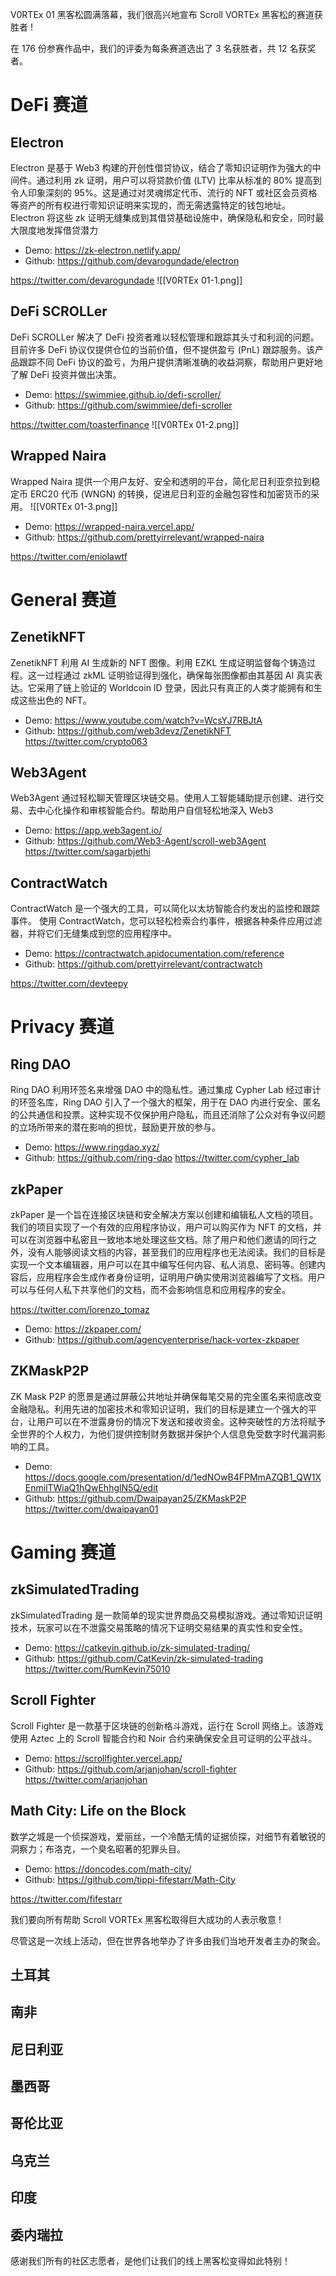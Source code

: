
V0RTEx 01 黑客松圆满落幕，我们很高兴地宣布 Scroll VORTEx 黑客松的赛道获胜者 !

在 176 份参赛作品中，我们的评委为每条赛道选出了 3 名获胜者，共 12 名获奖者。



# DeFi 赛道
## Electron
Electron 是基于 Web3 构建的开创性借贷协议，结合了零知识证明作为强大的中间件。通过利用 zk 证明，用户可以将贷款价值 (LTV) 比率从标准的 80% 提高到令人印象深刻的 95%。这是通过对灵魂绑定代币、流行的 NFT 或社区会员资格等资产的所有权进行零知识证明来实现的，而无需透露特定的钱包地址。 Electron 将这些 zk 证明无缝集成到其借贷基础设施中，确保隐私和安全，同时最大限度地发挥借贷潜力
- Demo: https://zk-electron.netlify.app/
- Github: https://github.com/devarogundade/electron


https://twitter.com/devarogundade
![[V0RTEx 01-1.png]]

## DeFi SCROLLer

DeFi SCROLLer 解决了 DeFi 投资者难以轻松管理和跟踪其头寸和利润的问题。目前许多 DeFi 协议仅提供仓位的当前价值，但不提供盈亏 (PnL) 跟踪服务。该产品跟踪不同 DeFi 协议的盈亏，为用户提供清晰准确的收益洞察，帮助用户更好地了解 DeFi 投资并做出决策。
- Demo: https://swimmiee.github.io/defi-scroller/
- Github: https://github.com/swimmiee/defi-scroller

https://twitter.com/toasterfinance
![[V0RTEx 01-2.png]]

## Wrapped Naira

Wrapped Naira 提供一个用户友好、安全和透明的平台，简化尼日利亚奈拉到稳定币 ERC20 代币 (WNGN) 的转换，促进尼日利亚的金融包容性和加密货币的采用。
![[V0RTEx 01-3.png]]
- Demo:  https://wrapped-naira.vercel.app/
- Github: https://github.com/prettyirrelevant/wrapped-naira

https://twitter.com/eniolawtf


# General 赛道

## ZenetikNFT
ZenetikNFT 利用 AI 生成新的 NFT 图像。利用 EZKL 生成证明监督每个铸造过程。这一过程通过 zkML 证明验证得到强化，确保每张图像都由其基因 AI 真实表达。它采用了链上验证的 Worldcoin ID 登录，因此只有真正的人类才能拥有和生成这些出色的 NFT。

- Demo: https://www.youtube.com/watch?v=WcsYJ7RBJtA
- Github: https://github.com/web3devz/ZenetikNFT
https://twitter.com/crypto063

## Web3Agent

Web3Agent 通过轻松聊天管理区块链交易。使用人工智能辅助提示创建、进行交易、去中心化操作和审核智能合约。帮助用户自信轻松地深入 Web3

- Demo:  https://app.web3agent.io/
- Github: https://github.com/Web3-Agent/scroll-web3Agent
https://twitter.com/sagarbjethi

## ContractWatch

ContractWatch 是一个强大的工具，可以简化以太坊智能合约发出的监控和跟踪事件。 使用 ContractWatch，您可以轻松检索合约事件，根据各种条件应用过滤器，并将它们无缝集成到您的应用程序中。

- Demo: https://contractwatch.apidocumentation.com/reference
- Github: https://github.com/prettyirrelevant/contractwatch

https://twitter.com/devteepy


# Privacy 赛道

## Ring DAO

Ring DAO 利用环签名来增强 DAO 中的隐私性。通过集成 Cypher Lab 经过审计的环签名库，Ring DAO 引入了一个强大的框架，用于在 DAO 内进行安全、匿名的公共通信和投票。这种实现不仅保护用户隐私，而且还消除了公众对有争议问题的立场所带来的潜在影响的担忧，鼓励更开放的参与。

- Demo: https://www.ringdao.xyz/
- Github: https://github.com/ring-dao
https://twitter.com/cypher_lab

## zkPaper

zkPaper 是一个旨在连接区块链和安全解决方案以创建和编辑私人文档的项目。我们的项目实现了一个有效的应用程序协议，用户可以购买作为 NFT 的文档，并可以在浏览器中私密且一致地本地处理这些文档。除了用户和他们邀请的同行之外，没有人能够阅读文档的内容，甚至我们的应用程序也无法阅读。我们的目标是实现一个文本编辑器，用户可以在其中编写任何内容、私人消息、密码等。创建内容后，应用程序会生成作者身份证明，证明用户确实使用浏览器编写了文档。用户可以与任何人私下共享他们的文档，而不会影响信息和应用程序的安全。

https://twitter.com/lorenzo_tomaz

- Demo:  https://zkpaper.com/
- Github: https://github.com/agencyenterprise/hack-vortex-zkpaper

## ZKMaskP2P
ZK Mask P2P 的愿景是通过屏蔽公共地址并确保每笔交易的完全匿名来彻底改变金融隐私。利用先进的加密技术和零知识证明，我们的目标是建立一个强大的平台，让用户可以在不泄露身份的情况下发送和接收资金。这种突破性的方法将赋予全世界的个人权力，为他们提供控制财务数据并保护个人信息免受数字时代漏洞影响的工具。

- Demo: https://docs.google.com/presentation/d/1edNOwB4FPMmAZQB1_QW1XEnmilTWiaQ1hQwEhhglN5Q/edit
- Github: https://github.com/Dwaipayan25/ZKMaskP2P
https://twitter.com/dwaipayan01

# Gaming 赛道

## zkSimulatedTrading
zkSimulatedTrading 是一款简单的现实世界商品交易模拟游戏。通过零知识证明技术，玩家可以在不泄露交易策略的情况下证明交易结果的真实性和安全性。

- Demo: https://catkevin.github.io/zk-simulated-trading/
- Github: https://github.com/CatKevin/zk-simulated-trading
https://twitter.com/RumKevin75010

## Scroll Fighter
Scroll Fighter 是一款基于区块链的创新格斗游戏，运行在 Scroll 网络上。该游戏使用 Aztec 上的 Scroll 智能合约和 Noir 合约来确保安全且可证明的公平战斗。

- Demo: https://scrollfighter.vercel.app/
- Github: https://github.com/arjanjohan/scroll-fighter
https://twitter.com/arjanjohan

## Math City: Life on the Block

数学之城是一个侦探游戏，爱丽丝，一个冷酷无情的证据侦探，对细节有着敏锐的洞察力；布洛克，一个臭名昭著的犯罪头目。

- Demo: https://doncodes.com/math-city/
- Github: https://github.com/tippi-fifestarr/Math-City

https://twitter.com/fifestarr



我们要向所有帮助 Scroll  VORTEx 黑客松取得巨大成功的人表示敬意 !

尽管这是一次线上活动，但在世界各地举办了许多由我们当地开发者主办的聚会。

## 土耳其

## 南非

## 尼日利亚

## 墨西哥

## 哥伦比亚

## 乌克兰

## 印度

## 委内瑞拉


感谢我们所有的社区志愿者，是他们让我们的线上黑客松变得如此特别！